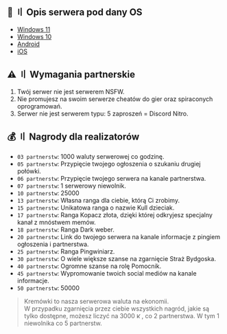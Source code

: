 ## 📝 〢 Opis serwera pod dany OS
- [Windows 11](Description/Windows%2011.txt)
- [Windows 10](Description/Windows%2010.txt)
- [Android](Description/Android.txt)
- [iOS](Description/iOS.txt)

## ⚠️ 〢 Wymagania partnerskie
1. Twój serwer nie jest serwerem NSFW.
2. Nie promujesz na swoim serwerze cheatów do gier oraz spiraconych oprogramowań.
3. Serwer nie jest serwerem typu: 5 zaproszeń = Discord Nitro.

## 💰 〢 Nagrody dla realizatorów
- `03 partnerstw`: 1000 waluty serwerowej co godzinę.
- `05 partnerstw`: Przypięcie twojego ogłoszenia o szukaniu drugiej połówki.
- `06 partnerstw`: Przypięcie twojego serwera na kanale partnerstwa.
- `07 partnerstw`: 1 serwerowy niewolnik.
- `10 partnerstw`: 25000 <img src="https://cdn.discordapp.com/emojis/1012103046215499846.webp" height="12">
- `13 partnerstw`: Własna ranga dla ciebie, którą Ci zrobimy.
- `15 partnerstw`: Unikatowa ranga o nazwie Kull dzieciak.
- `17 partnerstw`: Ranga Kopacz złota, dzięki której odkryjesz specjalny kanał z mnóstwem memów.
- `18 partnerstw`: Ranga Dark weber.
- `20 partnerstw`: Link do twojego serwera na kanale informacje z pingiem ogłoszenia i partnerstwa.
- `25 partnerstw`: Ranga Pingwiniarz.
- `30 partnerstw`: O wiele większe szanse na zgarnięcie Straż Bydgoska.
- `40 partnerstw`: Ogromne szanse na rolę Pomocnik.
- `45 partnerstw`: Wypromowanie twoich social mediów na kanale informacje.
- `50 partnerstw`: 50000 <img src="https://cdn.discordapp.com/emojis/1012103046215499846.webp" height="12">

> Kremówki to nasza serwerowa waluta na ekonomii.  
> W przypadku zgarnięcia przez ciebie wszystkich nagród, jakie są tylko dostępne, możesz liczyć na 3000 <img src="https://cdn.discordapp.com/emojis/1012103046215499846.webp" height="12" alt="Kremówka">, co 2 partnerstwa. W tym 1 niewolnika co 5 partnerstw.